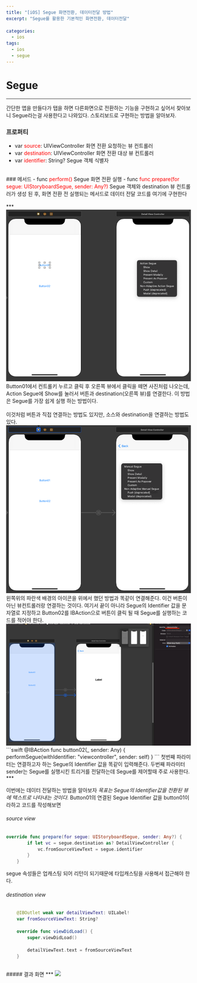 ```yaml
---
title: "[iOS] Segue 화면전환, 데이터전달 방법"
excerpt: "Segue를 활용한 기본적인 화면전환, 데이터전달"

categories:
  - ios
tags:
  - ios
  - segue
---
```


# Segue
***
간단한 앱을 만들다가 탭을 하면 다른화면으로 전환하는 기능을 구현하고 싶어서 찾아보니 Segue라는걸 사용한다고 나와있다. 스토리보드로 구현하는 방법을 알아보자.

### 프로퍼티
- var <span style="color:red">source</span>: UIViewController 
화면 전환 요청하는 뷰 컨트롤러
- var <span style="color:red">destination</span>: UIViewController
화면 전환 대상 뷰 컨트롤러
- var <span style="color:red">identifier</span>: String?
Segue 객체 식별자
<br>
### 메서드
- func <span style="color:red">perform()</span>
Segue 화면 전환 실행
- func <span style="color:red">func prepare(for segue: UIStoryboardSegue, sender: Any?)</span>
Segue 객체와 destination 뷰 컨트롤러가 생성 된 후, 화면 전환 전 실행되는 메서드로 데이터 전달 코드를 여기에 구현한다

<br>
<br>
***
<img src="/assets/images/segue/segue1.png">
Button01에서 컨트롤키 누르고 클릭 후 오른쪽 뷰에서 클릭을 떼면 사진처럼 나오는데, Action Segue에 Show를 눌러서 버튼과 destination(오른쪽 뷰)를 연결한다. 이 방법은 Segue를 가장 쉽게 실행 하는 방법이다.  
<br>
<br>
이것처럼 버튼과 직접 연결하는 방법도 있지만, 소스와 destination을 연결하는 방법도 있다.
<br>
<img src="/assets/images/segue/segue3.png">
<br>
왼쪽위의 파란색 배경의 아이콘을 위에서 했던 방법과 똑같이 연결해준다. 이건 버튼이 아닌 뷰컨트롤러랑 연결하는 것이다.  
여기서 끝이 아니라 Segue의 Identifier 값을 문자열로 지정하고 Button02를 IBAction으로 버튼이 클릭 될 때 Segue를 실행하는 코드를 적어야 한다.
<br>
<img src="/assets/images/segue/segue4.png">
<br>
```swift
  @IBAction func button02(_ sender: Any) {
        performSegue(withIdentifier: "viewcontroller", sender: self)
    }
```
첫번째 파라미터는 연결하고자 하는 Segue의 Identifier 값을 똑같이 입력해준다.
두번째 파라미터 sender는 Segue를 실행시킨 트리거를 전달하는데 Segue를 제어할때 주로 사용한다.
***

이번에는 데이터 전달하는 방법을 알아보자
*목표는 Segue의 Identifier값을 전환된 뷰에 텍스트로 나타내는 것이다.*
Button01의 연결된 Segue Identifier 값을 button01이라하고 코드를 작성해보면
###### source view
```swift
override func prepare(for segue: UIStoryboardSegue, sender: Any?) {
        if let vc = segue.destination as? DetailViewController {
            vc.fromSourceViewText = segue.identifier
        }
    }
```    
segue 속성들은 업캐스팅 되어 리턴이 되기때문에 타입캐스팅을 사용해서 접근해야 한다.
<br>
###### destination view
```swift
    @IBOutlet weak var detailViewText: UILabel!
    var fromSourceViewText: String?
    
    override func viewDidLoad() {
        super.viewDidLoad()

        detailViewText.text = fromSourceViewText
    }
```
<br>
##### 결과 화면
***
<img src="/assets/images/segue5.gif">
